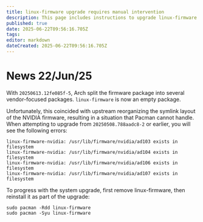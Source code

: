 ```yaml
---
title: linux-firmware upgrade requires manual intervention
description: This page includes instructions to upgrade linux-firmware
published: true
date: 2025-06-22T09:56:16.705Z
tags:
editor: markdown
dateCreated: 2025-06-22T09:56:16.705Z
---
```


# News 22/Jun/25

With `20250613.12fe085f-5`, Arch split the firmware package into several vendor-focused packages. `linux-firmware` is now an empty package.

Unfortunately, this coincided with upstream reorganizing the symlink layout of the NVIDIA firmware, resulting in a situation that Pacman cannot handle. When attempting to upgrade from `20250508.788aadc8-2` or earlier, you will see the following errors:

```
linux-firmware-nvidia: /usr/lib/firmware/nvidia/ad103 exists in filesystem
linux-firmware-nvidia: /usr/lib/firmware/nvidia/ad104 exists in filesystem
linux-firmware-nvidia: /usr/lib/firmware/nvidia/ad106 exists in filesystem
linux-firmware-nvidia: /usr/lib/firmware/nvidia/ad107 exists in filesystem
```

To progress with the system upgrade, first remove linux-firmware, then reinstall it as part of the upgrade:

```
sudo pacman -Rdd linux-firmware
sudo pacman -Syu linux-firmware
```